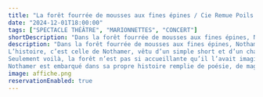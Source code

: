 ```yaml
---
title: "La forêt fourrée de mousses aux fines épines / Cie Remue Poils + Concert de Choukas (polyphonies vocales)"
date: "2024-12-01T18:00:00"
tags: ["SPECTACLE THÉÂTRE", "MARIONNETTES", "CONCERT"]
shortDescription: "Dans la forêt fourrée de mousses aux fines épines, Nothamer se mit en marche d’un pas décidé. Il venait de quitter définitivement le lotissement des Abeilles. Avec un mélange d’excitation et d’inquiétude, vêtu d’un simple short et d’un chapeau haut de forme, Nothamer décide du jour au lendemain de partir seul dans la forêt."
description: "Dans la forêt fourrée de mousses aux fines épines, Nothamer se mit en marche d’un pas décidé. Il savait qu’il ne reviendrait plus sur ses pas. Il venait de quitter définitivement le lotissement des Abeilles. La forêt fourrée de mousses aux fines épines, c’est la forêt des contes, la forêt des rêves et des cauchemars dans laquelle on s’enfonce avec un mélange d’excitation et d’inquiétude.<br><br>
L’histoire, c’est celle de Nothamer, vêtu d’un simple short et d’un chapeau haut de forme. Il se décide du jour au lendemain à quitter le Lotissement des Abeilles, à laisser derrière lui la vie citadine pour s’enfoncer seul dans la forêt.  Il part sans savoir où il va exactement. Il rêve d’un ailleurs, loin du Lotissement.<br><br>
Seulement voilà, la forêt n’est pas si accueillante qu’il l’avait imaginé et son aventure prendra rapidement le goût du passé qu’il pensait avoir laissé derrière lui. Des souvenirs le hantent. 
Nothamer est embarqué dans sa propre histoire remplie de poésie, de magie et de surprises."
image: affiche.png
reservationEnabled: true
---
```

